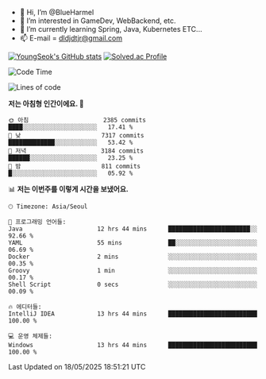 - 👋 Hi, I’m @BlueHarmel
- 👀 I’m interested in GameDev, WebBackend, etc.
- 🌱 I’m currently learning Spring, Java, Kubernetes ETC...
- 📫 E-mail = dldjdtjr@gmail.com

[![YoungSeok's GitHub stats](https://github-readme-stats.vercel.app/api?username=BlueHarmel&show_icons=true&theme=transparent)](https://github.com/anuraghazra/github-readme-stats)
[![Solved.ac Profile](http://mazassumnida.wtf/api/v2/generate_badge?boj=dldjdtjr)](https://solved.ac/dldjdtjr/)

<!--START_SECTION:waka-->
![Code Time](http://img.shields.io/badge/Code%20Time-1%2C066%20hrs%2042%20mins-blue)

![Lines of code](https://img.shields.io/badge/%EC%A0%80%EB%8A%94%20%EC%97%AC%ED%83%9C%EA%B9%8C%EC%A7%80%20-46.3%20million%20%EC%A4%84%EC%9D%98%20%EC%BD%94%EB%93%9C%EB%A5%BC%20%EC%9E%91%EC%84%B1%ED%96%88%EC%96%B4%EC%9A%94.-blue)

**저는 아침형 인간이에요. 🐤** 

```text
🌞 아침                     2385 commits        ████░░░░░░░░░░░░░░░░░░░░░   17.41 % 
🌆 낮　                     7317 commits        █████████████░░░░░░░░░░░░   53.42 % 
🌃 저녁                     3184 commits        ██████░░░░░░░░░░░░░░░░░░░   23.25 % 
🌙 밤　                     811 commits         █░░░░░░░░░░░░░░░░░░░░░░░░   05.92 % 
```


📊 **저는 이번주를 이렇게 시간을 보냈어요.** 

```text
🕑︎ Timezone: Asia/Seoul

💬 프로그래밍 언어들: 
Java                     12 hrs 44 mins      ███████████████████████░░   92.66 % 
YAML                     55 mins             ██░░░░░░░░░░░░░░░░░░░░░░░   06.69 % 
Docker                   2 mins              ░░░░░░░░░░░░░░░░░░░░░░░░░   00.35 % 
Groovy                   1 min               ░░░░░░░░░░░░░░░░░░░░░░░░░   00.17 % 
Shell Script             0 secs              ░░░░░░░░░░░░░░░░░░░░░░░░░   00.09 % 

🔥 에디터들: 
IntelliJ IDEA            13 hrs 44 mins      █████████████████████████   100.00 % 

💻 운영 체제들: 
Windows                  13 hrs 44 mins      █████████████████████████   100.00 % 
```


 Last Updated on 18/05/2025 18:51:21 UTC
<!--END_SECTION:waka-->
<!---
BlueHarmel/BlueHarmel is a ✨ special ✨ repository because its `README.md` (this file) appears on your GitHub profile.
You can click the Preview link to take a look at your changes.
--->

